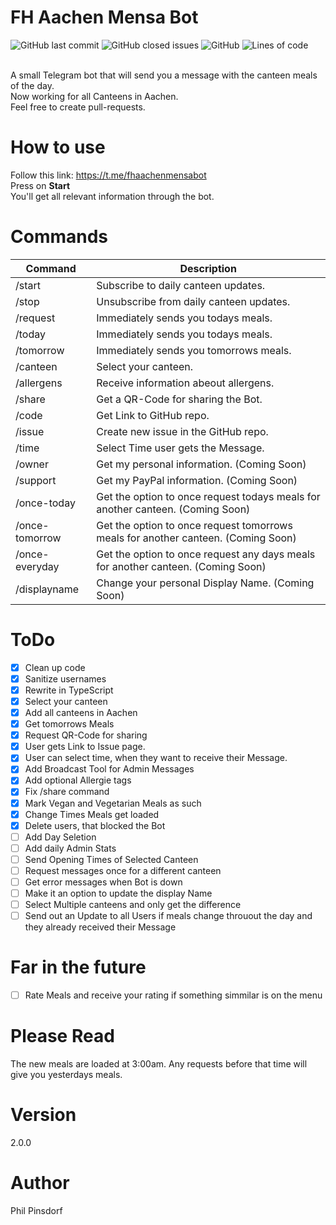 # FH Aachen Mensa Bot
<div>
  <img alt="GitHub last commit" src="https://img.shields.io/github/last-commit/philpinsdorf/fhaachenmensabot?style=for-the-badge">
  <img alt="GitHub closed issues" src="https://img.shields.io/github/issues-closed-raw/philpinsdorf/FhAachenMensaBot?color=purple&style=for-the-badge">
  <img alt="GitHub" src="https://img.shields.io/github/license/philpinsdorf/fhaachenmensabot?color=red&style=for-the-badge">
  <img alt="Lines of code" src="https://img.shields.io/endpoint?url=https://ghloc.vercel.app/api/PhilPinsdorf/FhAachenMensaBot/badge?filter=.ts$,&style=for-the-badge&color=8800ff&label=Lines%20of%20Code">
</div>  

</br>

A small Telegram bot that will send you a message with the canteen meals of the day. \
Now working for all Canteens in Aachen. \
Feel free to create pull-requests.

# How to use
Follow this link: https://t.me/fhaachenmensabot \
Press on **Start** \
You'll get all relevant information through the bot.

# Commands
| Command | Description |
|---|---|
| /start | Subscribe to daily canteen updates. |
| /stop | Unsubscribe from daily canteen updates. |
| /request | Immediately sends you todays meals. |
| /today | Immediately sends you todays meals. |
| /tomorrow | Immediately sends you tomorrows meals. |
| /canteen | Select your canteen. |
| /allergens | Receive information abeout allergens. |
| /share | Get a QR-Code for sharing the Bot. |
| /code | Get Link to GitHub repo. |
| /issue | Create new issue in the GitHub repo. |
| /time | Select Time user gets the Message. |
| /owner | Get my personal information. (Coming Soon) |
| /support | Get my PayPal information. (Coming Soon) |
| /once-today | Get the option to once request todays meals for another canteen. (Coming Soon) |
| /once-tomorrow | Get the option to once request tomorrows meals for another canteen. (Coming Soon) |
| /once-everyday | Get the option to once request any days meals for another canteen. (Coming Soon) |
| /displayname | Change your personal Display Name. (Coming Soon) |


# ToDo
- [x] Clean up code
- [x] Sanitize usernames
- [x] Rewrite in TypeScript
- [x] Select your canteen
- [x] Add all canteens in Aachen
- [x] Get tomorrows Meals
- [x] Request QR-Code for sharing
- [x] User gets Link to Issue page.
- [x] User can select time, when they want to receive their Message.
- [x] Add Broadcast Tool for Admin Messages
- [x] Add optional Allergie tags
- [x] Fix /share command
- [x] Mark Vegan and Vegetarian Meals as such
- [x] Change Times Meals get loaded
- [x] Delete users, that blocked the Bot
- [ ] Add Day Seletion
- [ ] Add daily Admin Stats
- [ ] Send Opening Times of Selected Canteen
- [ ] Request messages once for a different canteen
- [ ] Get error messages when Bot is down
- [ ] Make it an option to update the display Name
- [ ] Select Multiple canteens and only get the difference
- [ ] Send out an Update to all Users if meals change throuout the day and they already received their Message

# Far in the future
- [ ] Rate Meals and receive your rating if something simmilar is on the menu

# Please Read
The new meals are loaded at 3:00am. Any requests before that time will give you yesterdays meals.

# Version
2.0.0

# Author
Phil Pinsdorf